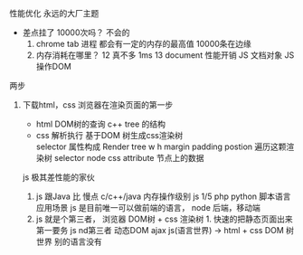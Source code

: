 性能优化 永远的大厂主题


- 差点挂了
    10000次吗？  不会的
    1. chrome tab 进程 都会有一定的内存的最高值
    10000条在边缘
    2. 内存消耗在哪里？
    12 真不多 1ms
    13 document 性能开销
    JS 文档对象 JS 操作DOM


两步
1. 下载html，css 浏览器在渲染页面的第一步
    - html DOM树的查询 c++
    tree 的结构
    - css 解析执行 基于DOM 树生成css渲染树  
    selector 属性构成   Render tree  w h margin padding
    postion
    遍历这颗渲染树
    selector node css
    attribute 节点上的数据

    js  极其差性能的家伙
    1. js  跟Java 比 慢点
    c/c++/java 内存操作级别
    js 1/5 php python 脚本语言
    应用场景 js 是目前唯一可以做前端的语言，
    node 后端，移动端 
    2. js 就是个第三者， 浏览器
    DOM树  +  css 渲染树 1. 快速的把静态页面出来 第一要务
    js nd第三者 动态DOM ajax
    js(语言世界) -> html + css  DOM 树世界
    别的语言没有 